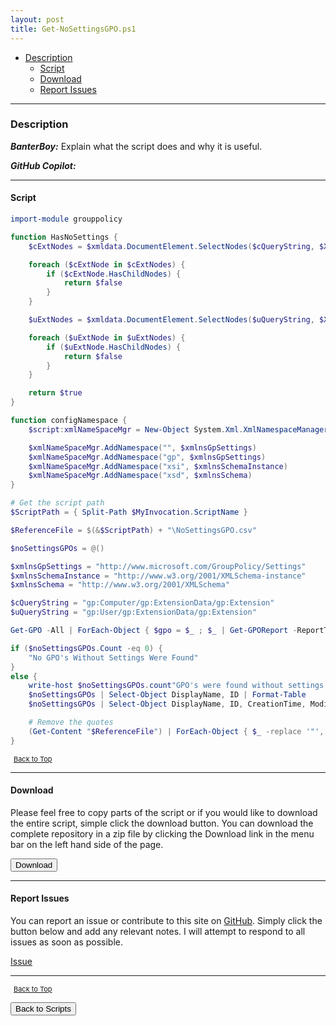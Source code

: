 ```yaml
---
layout: post
title: Get-NoSettingsGPO.ps1
---
```


- [Description](#description)
  - [Script](#script)
  - [Download](#download)
  - [Report Issues](#report-issues)

---

### Description

**_BanterBoy:_** Explain what the script does and why it is useful.

**_GitHub Copilot:_**

---

#### Script

```powershell
import-module grouppolicy

function HasNoSettings {
    $cExtNodes = $xmldata.DocumentElement.SelectNodes($cQueryString, $XmlNameSpaceMgr)

    foreach ($cExtNode in $cExtNodes) {
        if ($cExtNode.HasChildNodes) {
            return $false
        }
    }

    $uExtNodes = $xmldata.DocumentElement.SelectNodes($uQueryString, $XmlNameSpaceMgr)

    foreach ($uExtNode in $uExtNodes) {
        if ($uExtNode.HasChildNodes) {
            return $false
        }
    }

    return $true
}

function configNamespace {
    $script:xmlNameSpaceMgr = New-Object System.Xml.XmlNamespaceManager($xmldata.NameTable)

    $xmlNameSpaceMgr.AddNamespace("", $xmlnsGpSettings)
    $xmlNameSpaceMgr.AddNamespace("gp", $xmlnsGpSettings)
    $xmlNameSpaceMgr.AddNamespace("xsi", $xmlnsSchemaInstance)
    $xmlNameSpaceMgr.AddNamespace("xsd", $xmlnsSchema)
}

# Get the script path
$ScriptPath = { Split-Path $MyInvocation.ScriptName }

$ReferenceFile = $(&$ScriptPath) + "\NoSettingsGPO.csv"

$noSettingsGPOs = @()

$xmlnsGpSettings = "http://www.microsoft.com/GroupPolicy/Settings"
$xmlnsSchemaInstance = "http://www.w3.org/2001/XMLSchema-instance"
$xmlnsSchema = "http://www.w3.org/2001/XMLSchema"

$cQueryString = "gp:Computer/gp:ExtensionData/gp:Extension"
$uQueryString = "gp:User/gp:ExtensionData/gp:Extension"

Get-GPO -All | ForEach-Object { $gpo = $_ ; $_ | Get-GPOReport -ReportType xml | ForEach-Object { $xmldata = [xml]$_ ; configNamespace ; If (HasNoSettings) { $noSettingsGPOs += $gpo } } }

if ($noSettingsGPOs.Count -eq 0) {
    "No GPO's Without Settings Were Found"
}
else {
    write-host $noSettingsGPOs.count"GPO's were found without settings:"
    $noSettingsGPOs | Select-Object DisplayName, ID | Format-Table
    $noSettingsGPOs | Select-Object DisplayName, ID, CreationTime, ModificationTime, GpoStatus, Description | Export-Csv -notype "$ReferenceFile" -Delimiter ';'

    # Remove the quotes
    (Get-Content "$ReferenceFile") | ForEach-Object { $_ -replace '"', "" } | out-file "$ReferenceFile" -Force -Encoding ascii
}
```

<span style="font-size:11px;"><a href="#"><i class="fas fa-caret-up" aria-hidden="true" style="color: white; margin-right:5px;"></i>Back to Top</a></span>

---

#### Download

Please feel free to copy parts of the script or if you would like to download the entire script, simple click the download button. You can download the complete repository in a zip file by clicking the Download link in the menu bar on the left hand side of the page.

<button class="btn" type="submit" onclick="window.open('/PowerShell/scripts/activeDirectory/Get-NoSettingsGPO.ps1')">
    <i class="fa fa-cloud-download-alt">
    </i>
        Download
</button>

---

#### Report Issues

You can report an issue or contribute to this site on <a href="https://github.com/BanterBoy/scripts-blog/issues">GitHub</a>. Simply click the button below and add any relevant notes. I will attempt to respond to all issues as soon as possible.

<!-- Place this tag where you want the button to render. -->

<a class="github-button" href="https://github.com/BanterBoy/scripts-blog/issues/new?title=Get-NoSettingsGPO.ps1&body=There is a problem with this function. Please find details below." data-show-count="true" aria-label="Issue BanterBoy/scripts-blog on GitHub">Issue</a>

---

<span style="font-size:11px;"><a href="#"><i class="fas fa-caret-up" aria-hidden="true" style="color: white; margin-right:5px;"></i>Back to Top</a></span>

<a href="/menu/_pages/scripts.html">
    <button class="btn">
        <i class='fas fa-reply'>
        </i>
            Back to Scripts
    </button>
</a>

[1]: http://ecotrust-canada.github.io/markdown-toc
[2]: https://github.com/googlearchive/code-prettify
